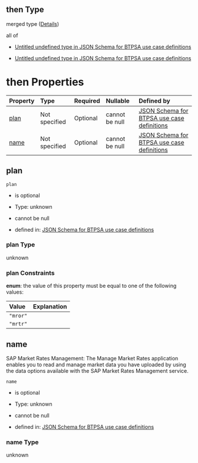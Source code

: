 ## then Type

merged type ([Details](btpsa-usecase-properties-services-items-allof-2-then-allof-29-then.md))

all of

*   [Untitled undefined type in JSON Schema for BTPSA use case definitions](btpsa-usecase-properties-services-items-allof-2-then-allof-29-then-allof-0.md "check type definition")

*   [Untitled undefined type in JSON Schema for BTPSA use case definitions](btpsa-usecase-properties-services-items-allof-2-then-allof-29-then-allof-1.md "check type definition")

# then Properties

| Property      | Type          | Required | Nullable       | Defined by                                                                                                                                                                                                            |
| :------------ | :------------ | :------- | :------------- | :-------------------------------------------------------------------------------------------------------------------------------------------------------------------------------------------------------------------- |
| [plan](#plan) | Not specified | Optional | cannot be null | [JSON Schema for BTPSA use case definitions](btpsa-usecase-properties-services-items-allof-2-then-allof-29-then-properties-plan.md "undefined#/properties/services/items/allOf/2/then/allOf/29/then/properties/plan") |
| [name](#name) | Not specified | Optional | cannot be null | [JSON Schema for BTPSA use case definitions](btpsa-usecase-properties-services-items-allof-2-then-allof-29-then-properties-name.md "undefined#/properties/services/items/allOf/2/then/allOf/29/then/properties/name") |

## plan



`plan`

*   is optional

*   Type: unknown

*   cannot be null

*   defined in: [JSON Schema for BTPSA use case definitions](btpsa-usecase-properties-services-items-allof-2-then-allof-29-then-properties-plan.md "undefined#/properties/services/items/allOf/2/then/allOf/29/then/properties/plan")

### plan Type

unknown

### plan Constraints

**enum**: the value of this property must be equal to one of the following values:

| Value    | Explanation |
| :------- | :---------- |
| `"mror"` |             |
| `"mrtr"` |             |

## name

SAP Market Rates Management: The Manage Market Rates application enables you to read and manage market data you have uploaded by using the data options available with the SAP Market Rates Management service.

`name`

*   is optional

*   Type: unknown

*   cannot be null

*   defined in: [JSON Schema for BTPSA use case definitions](btpsa-usecase-properties-services-items-allof-2-then-allof-29-then-properties-name.md "undefined#/properties/services/items/allOf/2/then/allOf/29/then/properties/name")

### name Type

unknown
